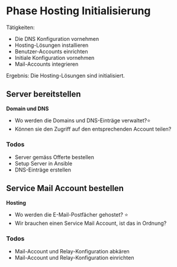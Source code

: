 # Phase Hosting Initialisierung

Tätigkeiten:

* Die DNS Konfiguration vornehmen
* Hosting-Lösungen installieren
* Benutzer-Accounts einrichten
* Initiale Konfiguration vornehmen
* Mail-Accounts integrieren

Ergebnis: Die Hosting-Lösungen sind initialisiert.


## Server bereitstellen

**Domain und DNS**

- Wo werden die Domains und DNS-Einträge verwaltet?⭐
- Können sie den Zugriff auf den entsprechenden Account teilen?

### Todos

- Server gemäss Offerte bestellen
- Setup Server in Ansible
- DNS-Einträge erstellen

## Service Mail Account bestellen

**Hosting**

- Wo werden die E-Mail-Postfächer gehostet? ⭐
- Wir brauchen einen Service Mail Account, ist das in Ordnung?

### Todos

- Mail-Account und Relay-Konfiguration abkären
- Mail-Account und Relay-Konfiguration einrichten